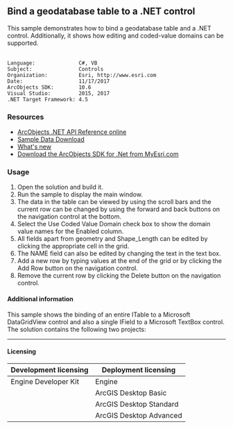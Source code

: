 ## Bind a geodatabase table to a .NET control

  <div xmlns="http://www.w3.org/1999/xhtml">This sample demonstrates how to bind a geodatabase table and a .NET control. Additionally, it shows how editing and coded-value domains can be supported.</div>
  <div xmlns="http://www.w3.org/1999/xhtml"> </div>  


<!-- TODO: Fill this section below with metadata about this sample-->
```
Language:              C#, VB
Subject:               Controls
Organization:          Esri, http://www.esri.com
Date:                  11/17/2017
ArcObjects SDK:        10.6
Visual Studio:         2015, 2017
.NET Target Framework: 4.5
```

### Resources

* [ArcObjects .NET API Reference online](http://desktop.arcgis.com/en/arcobjects/latest/net/webframe.htm)  
* [Sample Data Download](../../releases)  
* [What's new](http://desktop.arcgis.com/en/arcobjects/latest/net/webframe.htm#05247c04-bfd9-4e36-ae09-bc6e833c3b14.htm)  
* [Download the ArcObjects SDK for .Net from MyEsri.com](https://my.esri.com/)  

### Usage
1. Open the solution and build it.  
1. Run the sample to display the main window.  
1. The data in the table can be viewed by using the scroll bars and the current row can be changed by using the forward and back buttons on the navigation control at the bottom.  
1. Select the Use Coded Value Domain check box to show the domain value names for the Enabled column.  
1. All fields apart from geometry and Shape_Length can be edited by clicking the appropriate cell in the grid.  
1. The NAME field can also be edited by changing the text in the text box.  
1. Add a new row by typing values at the end of the grid or by clicking the Add Row button on the navigation control.  
1. Remove the current row by clicking the Delete button on the navigation control.  





#### Additional information  
<div xmlns="http://www.w3.org/1999/xhtml" xmlns:my="http://schemas.microsoft.com/office/infopath/2003/myXSD/2006-02-10T23:25:53">This sample shows the binding of an entire ITable to a Microsoft DataGridView control and also a single IField to a Microsoft TextBox control. The solution contains the following two projects: </div>  




---------------------------------

#### Licensing  
| Development licensing | Deployment licensing | 
| ------------- | ------------- | 
| Engine Developer Kit | Engine |  
|  | ArcGIS Desktop Basic |  
|  | ArcGIS Desktop Standard |  
|  | ArcGIS Desktop Advanced |  


